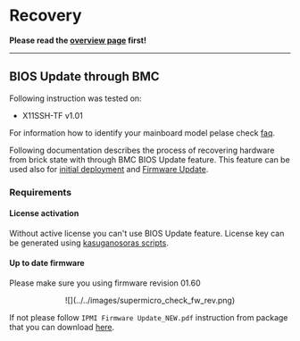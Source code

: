 # Recovery

**Please read the [overview page](../overview) first!**

---

## BIOS Update through BMC

Following instruction was tested on:

* X11SSH-TF v1.01

For information how to identify your mainboard model pelase check
[faq](../faq/#how-to-identify-my-mainboard-model).

Following documentation describes the process of recovering hardware from brick
state with through BMC BIOS Update feature. This feature can be used also for
[initial deployment](../initial-deployment) and [Firmware
Update](../firmawre-update).

### Requirements

#### License activation

Without active license you can't use BIOS Update feature. License key can be
generated using [kasuganosoras
scripts](https://github.com/kasuganosoras/SuperMicro-IPMI-LicenseGenerator).

#### Up to date firmware

Please make sure you using firmware revision 01.60
<center>
![](../../images/supermicro_check_fw_rev.png)
</center>

If not please follow `IPMI Firmware Update_NEW.pdf` instruction from package
that you can download
[here](https://www.supermicro.com/en/support/resources/downloadcenter/firmware/MBD-X11SSH-TF/BMC).
